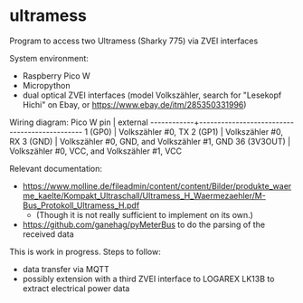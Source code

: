 # ultramess
Program to access two Ultramess (Sharky 775) via ZVEI interfaces

System environment:
- Raspberry Pico W
- Micropython
- dual optical ZVEI interfaces (model Volkszähler, search for "Lesekopf Hichi" on Ebay, or https://www.ebay.de/itm/285350331996)

Wiring diagram:
Pico W pin  | external
------------+----------------------------------------------
1 (GP0)     | Volkszähler #0, TX
2 (GP1)     | Volkszähler #0, RX
3 (GND)     | Volkszähler #0, GND, and Volkszähler #1, GND
36 (3V3OUT) | Volkszähler #0, VCC, and Volkszähler #1, VCC

Relevant documentation:
- https://www.molline.de/fileadmin/content/content/Bilder/produkte_waerme_kaelte/Kompakt_Ultraschall/Ultramess_H_Waermezaehler/M-Bus_Protokoll_Ultramess_H.pdf
  - (Though it is not really sufficient to implement on its own.)
- https://github.com/ganehag/pyMeterBus to do the parsing of the received data

This is work in progress. Steps to follow:
- data transfer via MQTT
- possibly extension with a third ZVEI interface to LOGAREX LK13B to extract electrical power data
